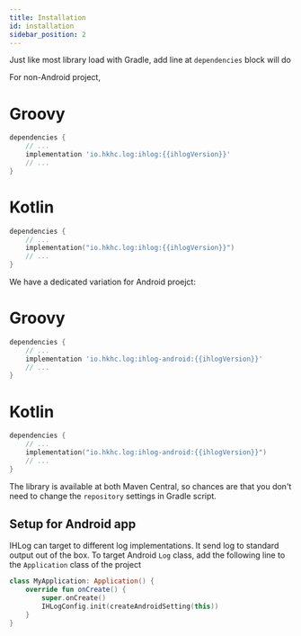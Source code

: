 ```yaml
---
title: Installation
id: installation
sidebar_position: 2
---
```


Just like most library load with Gradle, add line at `dependencies` block 
will do

For non-Android project,

<!--tabs-->
# Groovy
```groovy title="build.gradle"
dependencies {
    // ...
    implementation 'io.hkhc.log:ihlog:{{ihlogVersion}}'
    // ...
}
```
# Kotlin
```kotlin title="build.gradle.kts"
dependencies {
    // ...
    implementation("io.hkhc.log:ihlog:{{ihlogVersion}}")
    // ...
}
```
<!--/tabs-->

We have a dedicated variation for Android proejct:

<!--tabs-->
# Groovy
```groovy title="build.gradle"
dependencies {
    // ...
    implementation 'io.hkhc.log:ihlog-android:{{ihlogVersion}}'
    // ...
}
```
# Kotlin
```kotlin title="build.gradle.kts"
dependencies {
    // ...
    implementation("io.hkhc.log:ihlog-android:{{ihlogVersion}}")
    // ...
}
```
<!--/tabs-->


The library is available at both Maven Central, so chances are that you don't need to
change the `repository` settings in Gradle script.

## Setup for Android app

IHLog can target to different log implementations. It send log to standard 
output out of the box. To target Android `Log` class, add the following line 
to the `Application` class of the project

```kotlin {4}
class MyApplication: Application() {
    override fun onCreate() {
        super.onCreate()
        IHLogConfig.init(createAndroidSetting(this))
    }
}
```

